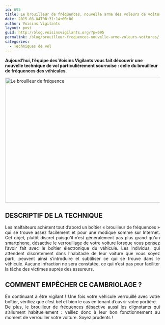 ```yaml
---
id: 695
title: Le brouilleur de fréquences, nouvelle arme des voleurs de voitures
date: 2015-08-04T08:31:14+00:00
author: Voisins Vigilants
layout: post
guid: http://blog.voisinsvigilants.org/?p=695
permalink: /blog/brouilleur-frequences-nouvelle-arme-voleurs-voitures/
categories:
  - Techniques de vol
---
```

**Aujourd&rsquo;hui, l&rsquo;équipe des Voisins Vigilants vous fait découvrir une nouvelle technique de vol particulièrement sournoise : celle du brouilleur de fréquences des véhicules.**

[<img class="aligncenter  wp-image-713" src="http://blog.voisinsvigilants.org/wp-content/uploads/2015/08/Le-brouilleur-de-fréquence.jpg" alt="Le brouilleur de fréquence" width="721" height="406" />](http://blog.voisinsvigilants.org/wp-content/uploads/2015/08/Le-brouilleur-de-fréquence.jpg)

<h2 style="text-align: justify;">
  <strong>DESCRIPTIF </strong><strong>DE LA TECHNIQUE</strong>
</h2>

<p style="text-align: justify;">
  Les malfaiteurs achètent tout d&rsquo;abord un boîtier &laquo;&nbsp;brouilleur de fréquences&nbsp;&raquo; qui se trouve assez facilement et pour une modique somme sur Internet. Cet objet, plutôt discret puisqu&rsquo;il n&rsquo;est généralement pas plus grand qu&rsquo;un smartphone, désactive le verrouillage de votre voiture lorsque vous pensez l&rsquo;avoir fait avec le boîtier électronique du véhicule. Les individus, qui attendent discrètement dans l&rsquo;habitacle de leur voiture que vous soyez parti, peuvent ainsi s&rsquo;introduire et subtiliser ce qui se trouve dans le véhicule. Aucune infraction ne sera constatée, ce qui n&rsquo;est pas pour faciliter la tâche des victimes auprès des assureurs.
</p>

<h2 style="text-align: justify;">
  <strong>COMMENT EMPÊCHER CE CAMBRIOLAGE ?</strong>
</h2>

<p style="text-align: justify;">
  En continuant à être vigilant ! Une fois votre véhicule verrouillé avec votre boîtier, vérifiez que c&rsquo;est bel et bien le cas en tenant d&rsquo;ouvrir votre portière.<br /> De plus, le brouilleur de fréquences désactive aussi les clignotants qui s’allument habituellement : veillez donc à leur bon fonctionnement au moment de verrouiller votre voiture. Soyez prudents !
</p>
